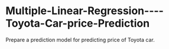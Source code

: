 # Multiple-Linear-Regression----Toyota-Car-price-Prediction
Prepare a prediction model for predicting price of Toyota car.
